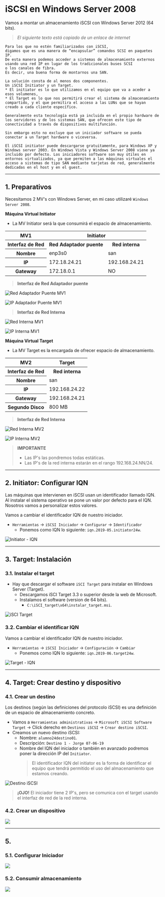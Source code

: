 
# iSCSI en Windows Server 2008

Vamos a montar un almacenamiento iSCSI con Windows Server 2012 (64 bits).

> *El siguiente texto está copiado de un enlace de internet*

```
Para los que no estén familiarizados con iSCSI,
digamos que es una manera de “encapsular” comandos SCSI en paquetes IP.
De esta manera podemos acceder a sistemas de almacenamiento externos
usando una red IP en lugar de los tradicionales buses SCSI
o los canales de fibra.
Es decir, una buena forma de montarnos una SAN.

La solución consta de al menos dos componentes.
Un iSCSI Initiator y un Target.
* El initiator es lo que utilizamos en el equipo que va a aceder a esos volumenes,
* El Target es lo que nos permitirá crear el sistema de almacenamiento compartido, y el que permitira el acceso a las LUNs que se hayan creado a cada cliente específico.

Generalmente esta tecnología está ya incluida en el propio hardware de los servidores y de los sistemas SAN, que ofrecen este tipo de conectividad a través de dispositivos multifunción.

Sin embargo esto no excluye que un iniciador software se pueda conectar a un Target hardware o viceversa.

El iSCSI initiator puede descargarse gratuitamente, para Windows XP y Windows server 2003. En Windows Vista y Windows Server 2008 viene ya incluido por defecto. Los iniciadores software son muy útiles en entornos virtualizados, ya que permiten a las máquinas virtuales el acceso a sistemas de tipo SAN mediante tarjetas de red, generalmente dedicadas en el host y en el guest.
```

---

## 1. Preparativos

Necesitamos 2 MV's con Windows Server, en mi caso utilizaré `Windows Server 2008`.

**Máquina Virtual Initiator**

* La MV Initiator será la que consumirá el espacio de almacenamiento.

<table>
  <tr>
    <th>MV1</th>
    <th colspan="2">Initiator</th>
  </tr>
  <tr>
    <th>Interfaz de Red</th>
    <th>Red Adaptador puente</th>
    <th>Red interna</th>
  </tr>
  <tr>
     <th>Nombre</th>
     <td>enp3s0</td>
     <td>san</td>
  </tr>
  <tr>
    <th>IP</th>
    <td>172.18.24.21</td>
    <td>192.168.24.21</td>
  </tr>
  <tr>
    <th>Gateway</th>
    <td>172.18.0.1</td>
    <td>NO</td>
  </tr>
</table>

> **Interfaz de Red Adaptador puente**

![Red Adaptador Puente MV1](./images/red-externa-mv1.png)

![IP Adaptador Puente MV1](./images/ip-externa-mv1.png)

> **Interfaz de Red Interna**

![Red Interna MV1](./images/red-interna-mv1.png)

![IP Interna MV1](./images/ip-interna-mv1.png)

**Máquina Virtual Target**

* La MV Target es la encargada de ofrecer espacio de almacenamiento.

<table>
  <tr>
    <th>MV2</th>
    <th>Target</th>
  </tr>
  <tr>
    <th>Interfaz de Red</th>
    <th>Red interna</th>
  </tr>
  <tr>
     <th>Nombre</th>
     <td>san</td>
  </tr>
  <tr>
    <th>IP</th>
    <td>192.168.24.22</td>
  </tr>
  <tr>
    <th>Gateway</th>
    <td>192.168.24.21</td>
  </tr>
  <tr>
    <th>Segundo Disco</th>
    <td>800 MB</td>
  </tr>
</table>

> **Interfaz de Red Interna**

![Red Interna MV2](./images/red-interna-mv2.png)

![IP Interna MV2](./images/ip-interna-mv2.png)

> **IMPORTANTE**
> * Las IP's las pondremos todas estáticas.
> * Las IP's de la red interna estarán en el rango 192.168.24.NN/24.

---

## 2. Initiator: Configurar IQN

Las máquinas que intervienen en iSCSI usan un identificador llamado IQN. Al instalar el sistema operativo se pone un valor por defecto para el IQN. Nosotros vamos a personalizar estos valores.

Vamos a cambiar el identificador IQN de nuestro iniciador.

* `Herramientas` -> `iSCSI Iniciador` -> `Configurar` -> `Identificador`
  * Ponemos como IQN lo siguiente: `iqn.2019-05.initiator24w`.

![Initiator - IQN](./images/iqn-initiator.png)

---

## 3. Target: Instalación

### 3.1. Instalar el target

* Hay que descargar el software `iSCI Target` para instalar en Windows Server (Target).
  * Descargamos iSCI Target 3.3 o superior desde la web de Microsoft.
  * Instalamos el software (version de 64 bits).
    * `C:\iSCI_target\x64\instalar_target.msi`.

![iSCI Target](./images/iscsi-target.png)

### 3.2. Cambiar el identificar IQN

Vamos a cambiar el identificador IQN de nuestro iniciador.

* `Herramientas` -> `iSCSI Iniciador` -> `Configuración` -> `Cambiar`
  * Ponemos como IQN lo siguiente: `iqn.2019-06.target24w`.

![Target - IQN](./images/iqn-target.png)

---

## 4. Target: Crear destino y dispositivo

### 4.1. Crear un destino

Los destinos (según las definiciones del protocolo iSCSI) es una definición de un espacio de almacenamiento concreto.

* Vamos a `Herramientas administrativas` -> `Microsoft iSCSI Software Target` ->                              Click derecho en `Destinos iSCSI` -> `Crear destino iSCSI`.
* Creamos un nuevo destino iSCSI:
  * Nombre: `alumno24destino01`.
  * Descripción: `Destino 1 - Jorge 07-06-19`
  * Nombre del IQN del iniciador o también en avanzado podremos poner la dirección IP del `Initiator`.
    > El identificador IQN del initiator es la forma de identificar el equipo que tendrá permitido el uso del almacenamiento que estamos creando.

![Destino iSCSI](./images/destino-iscsi.png)

> **¡OJO!** El iniciador tiene 2 IP's, pero se comunica con el target usando el interfaz de red de la red interna.

### 4.2. Crear un dispositivo



![](./images/.png)

---

## 5.

### 5.1. Configurar Iniciador



![](./images/.png)

### 5.2. Consumir almacenamiento



![](./images/.png)
